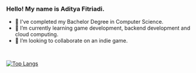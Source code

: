 ### Hello! My name is Aditya Fitriadi. 
- 🔭 I've completed my Bachelor Degree in Computer Science.
- 🌱 I’m currently learning game development, backend development and cloud computing.
- 👯 I’m looking to collaborate on an indie game.
<br/>

<!-- ![Adit's github stats](https://github-readme-stats.vercel.app/api?username=featriadi&count_private=true&show_icons=true&theme=tokyonight) -->

[![Top Langs](https://github-readme-stats.vercel.app/api/top-langs/?username=featriadi&layout=compact&theme=tokyonight)](https://github.com/anuraghazra/github-readme-stats)

<!--
**featriadi/featriadi** is a ✨ _special_ ✨ repository because its `README.md` (this file) appears on your GitHub profile.

Here are some ideas to get you started:

- 🔭 I’m currently working on ...
- 🌱 I’m currently learning ...
- 👯 I’m looking to collaborate on ...
- 🤔 I’m looking for help with ...
- 💬 Ask me about ...
- 📫 How to reach me: ...
- 😄 Pronouns: ...
- ⚡ Fun fact: ...


[![Linkedin](https://i.stack.imgur.com/gVE0j.png) LinkedIn](https://www.linkedin.com/in/muhammad-yazid-supriadi-15a05815b/)
&nbsp;
[![GitHub](https://i.stack.imgur.com/tskMh.png) GitHub](https://github.com/yazidsupriadi)
-->

